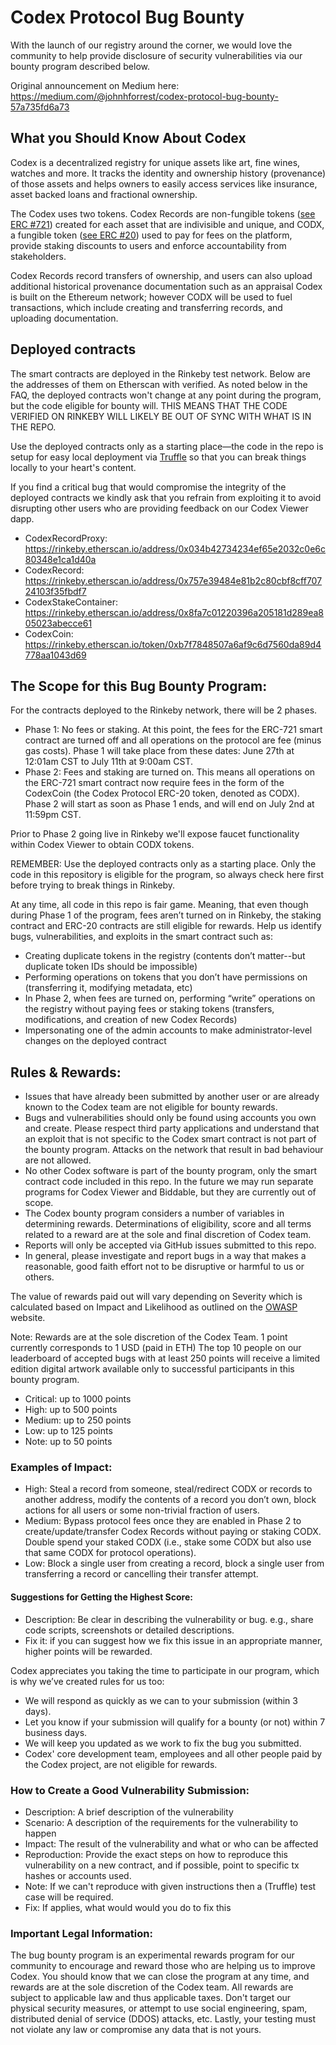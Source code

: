 # Codex Protocol Bug Bounty

With the launch of our registry around the corner, we would love the community to help provide disclosure of security vulnerabilities via our bounty program described below.

Original announcement on Medium here: https://medium.com/@johnhforrest/codex-protocol-bug-bounty-57a735fd6a73

## What you Should Know About Codex
Codex is a decentralized registry for unique assets like art, fine wines, watches and more. It tracks the identity and ownership history (provenance) of those assets and helps owners to easily access services like insurance, asset backed loans and fractional ownership.

The Codex uses two tokens. Codex Records are non-fungible tokens ([see ERC #721](https://github.com/ethereum/EIPs/blob/master/EIPS/eip-721.md)) created for each asset that are indivisible and unique, and CODX, a fungible token ([see ERC #20](https://github.com/ethereum/EIPs/blob/master/EIPS/eip-20.md)) used to pay for fees on the platform, provide staking discounts to users and enforce accountability from stakeholders.

Codex Records record transfers of ownership, and users can also upload additional historical provenance documentation such as an appraisal
Codex is built on the Ethereum network; however CODX will be used to fuel transactions, which include creating and transferring records, and uploading documentation.

## Deployed contracts
The smart contracts are deployed in the Rinkeby test network. Below are the addresses of them on Etherscan with verified. As noted below in the FAQ, the deployed contracts won't change at any point during the program, but the code eligible for bounty will. THIS MEANS THAT THE CODE VERIFIED ON RINKEBY WILL LIKELY BE OUT OF SYNC WITH WHAT IS IN THE REPO.

Use the deployed contracts only as a starting place—the code in the repo is setup for easy local deployment via [Truffle](truffleframework.com) so that you can break things locally to your heart's content.

If you find a critical bug that would compromise the integrity of the deployed contracts we kindly ask that you refrain from exploiting it to avoid disrupting other users who are providing feedback on our Codex Viewer dapp.

- CodexRecordProxy: https://rinkeby.etherscan.io/address/0x034b42734234ef65e2032c0e6c80348e1ca1d40a
- CodexRecord: https://rinkeby.etherscan.io/address/0x757e39484e81b2c80cbf8cff70724103f35fbdf7
- CodexStakeContainer: https://rinkeby.etherscan.io/address/0x8fa7c01220396a205181d289ea805023abecce61
- CodexCoin: https://rinkeby.etherscan.io/token/0xb7f7848507a6af9c6d7560da89d4778aa1043d69

## The Scope for this Bug Bounty Program:
For the contracts deployed to the Rinkeby network, there will be 2 phases.

- Phase 1: No fees or staking. At this point, the fees for the ERC-721 smart contract are turned off and all operations on the protocol are fee (minus gas costs). Phase 1 will take place from these dates: June 27th at 12:01am CST to July 11th at 9:00am CST.
- Phase 2: Fees and staking are turned on. This means all operations on the ERC-721 smart contract now require fees in the form of the CodexCoin (the Codex Protocol ERC-20 token, denoted as CODX). Phase 2 will start as soon as Phase 1 ends, and will end on July 2nd at 11:59pm CST.

Prior to Phase 2 going live in Rinkeby we'll expose faucet functionality within Codex Viewer to obtain CODX tokens.

REMEMBER: Use the deployed contracts only as a starting place. Only the code in this repository is eligible for the program, so always check here first before trying to break things in Rinkeby.

At any time, all code in this repo is fair game. Meaning, that even though during Phase 1 of the program, fees aren’t turned on in Rinkeby, the staking contract and ERC-20 contracts are still eligible for rewards. Help us identify bugs, vulnerabilities, and exploits in the smart contract such as:
- Creating duplicate tokens in the registry (contents don’t matter--but duplicate token IDs should be impossible)
- Performing operations on tokens that you don’t have permissions on (transferring it, modifying metadata, etc)
- In Phase 2, when fees are turned on, performing “write” operations on the registry without paying fees or staking tokens (transfers, modifications, and creation of new Codex Records)
- Impersonating one of the admin accounts to make administrator-level changes on the deployed contract

## Rules & Rewards:
- Issues that have already been submitted by another user or are already known to the Codex team are not eligible for bounty rewards.
- Bugs and vulnerabilities should only be found using accounts you own and create. Please respect third party applications and understand that an exploit that is not specific to the Codex smart contract is not part of the bounty program. Attacks on the network that result in bad behaviour are not allowed.
- No other Codex software is part of the bounty program, only the smart contract code included in this repo. In the future we may run separate programs for Codex Viewer and Biddable, but they are currently out of scope.
- The Codex bounty program considers a number of variables in determining rewards. Determinations of eligibility, score and all terms related to a reward are at the sole and final discretion of Codex team.
- Reports will only be accepted via GitHub issues submitted to this repo.
- In general, please investigate and report bugs in a way that makes a reasonable, good faith effort not to be disruptive or harmful to us or others.

The value of rewards paid out will vary depending on Severity which is calculated based on Impact and Likelihood as outlined on the [OWASP](https://www.owasp.org/index.php/OWASP_Risk_Rating_Methodology) website.

Note: Rewards are at the sole discretion of the Codex Team. 1 point currently corresponds to 1 USD (paid in ETH) The top 10 people on our leaderboard of accepted bugs with at least 250 points will receive a limited edition digital artwork available only to successful participants in this bounty program.
- Critical: up to 1000 points
- High: up to 500 points
- Medium: up to 250 points
- Low: up to 125 points
- Note: up to 50 points

### Examples of Impact:
- High: Steal a record from someone, steal/redirect CODX or records to another address, modify the contents of a record you don’t own, block actions for all users or some non-trivial fraction of users.
- Medium: Bypass protocol fees once they are enabled in Phase 2 to create/update/transfer Codex Records without paying or staking CODX. Double spend your staked CODX (i.e., stake some CODX but also use that same CODX for protocol operations).
- Low: Block a single user from creating a record, block a single user from transferring a record or cancelling their transfer attempt.

#### Suggestions for Getting the Highest Score:
- Description: Be clear in describing the vulnerability or bug. e.g., share code scripts, screenshots or detailed descriptions.
- Fix it: if you can suggest how we fix this issue in an appropriate manner, higher points will be rewarded.

Codex appreciates you taking the time to participate in our program, which is why we’ve created rules for us too:
- We will respond as quickly as we can to your submission (within 3 days).
- Let you know if your submission will qualify for a bounty (or not) within 7 business days.
- We will keep you updated as we work to fix the bug you submitted.
- Codex' core development team, employees and all other people paid by the Codex project, are not eligible for rewards.

### How to Create a Good Vulnerability Submission:
- Description: A brief description of the vulnerability
- Scenario: A description of the requirements for the vulnerability to happen
- Impact: The result of the vulnerability and what or who can be affected
- Reproduction: Provide the exact steps on how to reproduce this vulnerability on a new contract, and if possible, point to specific tx hashes or accounts used.
- Note: If we can't reproduce with given instructions then a (Truffle) test case will be required.
- Fix: If applies, what would would you do to fix this

### Important Legal Information:
The bug bounty program is an experimental rewards program for our community to encourage and reward those who are helping us to improve Codex. You should know that we can close the program at any time, and rewards are at the sole discretion of the Codex team. All rewards are subject to applicable law and thus applicable taxes. Don't target our physical security measures, or attempt to use social engineering, spam, distributed denial of service (DDOS) attacks, etc. Lastly, your testing must not violate any law or compromise any data that is not yours.


